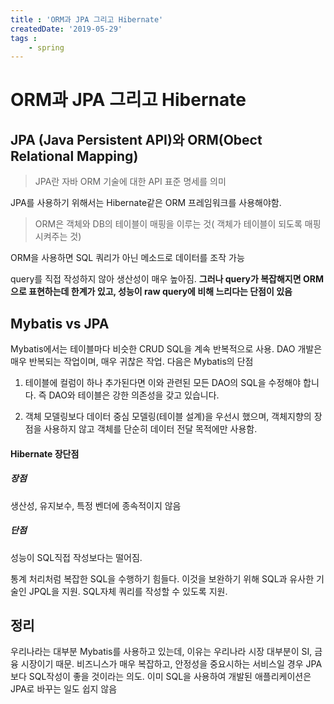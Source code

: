 ```yaml
---
title : 'ORM과 JPA 그리고 Hibernate'
createdDate: '2019-05-29'
tags : 
    - spring
---
```

# ORM과 JPA 그리고 Hibernate

## JPA (Java Persistent API)와 ORM(Obect Relational Mapping)

> JPA란 자바 ORM 기술에 대한 API 표준 명세를 의미

JPA를 사용하기 위해서는 Hibernate같은 ORM 프레임워크를 사용해야함.

> ORM은 객체와 DB의 테이블이 매핑을 이루는 것( 객체가 테이블이 되도록 매핑시켜주는 것)

ORM을 사용하면 SQL 쿼리가 아닌 메소드로 데이터를 조작 가능

query를 직접 작성하지 않아 생산성이 매우 높아짐. **그러나 query가 복잡해지면 ORM으로 표현하는데 한계가 있고, 성능이 raw query에 비해 느리다는 단점이 있음**

## Mybatis vs JPA

Mybatis에서는 테이블마다 비슷한 CRUD SQL을 계속 반복적으로 사용. DAO 개발은 매우 반복되는 작업이며, 매우 귀찮은 작업. 다음은 Mybatis의 단점

1. 테이블에 컬럼이 하나 추가된다면 이와 관련된 모든 DAO의 SQL을 수정해야 합니다. 즉 DAO와 테이블은 강한 의존성을 갖고 있습니다.

2. 객체 모델링보다 데이터 중심 모델링(테이블 설계)을 우선시 했으며, 객체지향의 장점을 사용하지 않고 객체를 단순히 데이터 전달 목적에만 사용함.

#### Hibernate 장단점

##### 장점

생산성, 유지보수, 특정 벤더에 종속적이지 않음

##### 단점

성능이 SQL직접 작성보다는 떨어짐.

통계 처리처럼 복잡한 SQL을 수행하기 힘들다. 이것을 보완하기 위해 SQL과 유사한 기술인 JPQL을 지원. SQL자체 쿼리를 작성할 수 있도록 지원.

## 정리

우리나라는 대부분 Mybatis를 사용하고 있는데, 이유는 우리나라 시장 대부분이 SI, 금융 시장이기 때문. 비즈니스가 매우 복잡하고, 안정성을 중요시하는 서비스일 경우 JPA보다 SQL작성이 좋을 것이라는 의도. 이미 SQL을 사용하여 개발된 애플리케이션은 JPA로 바꾸는 일도 쉽지 않음

